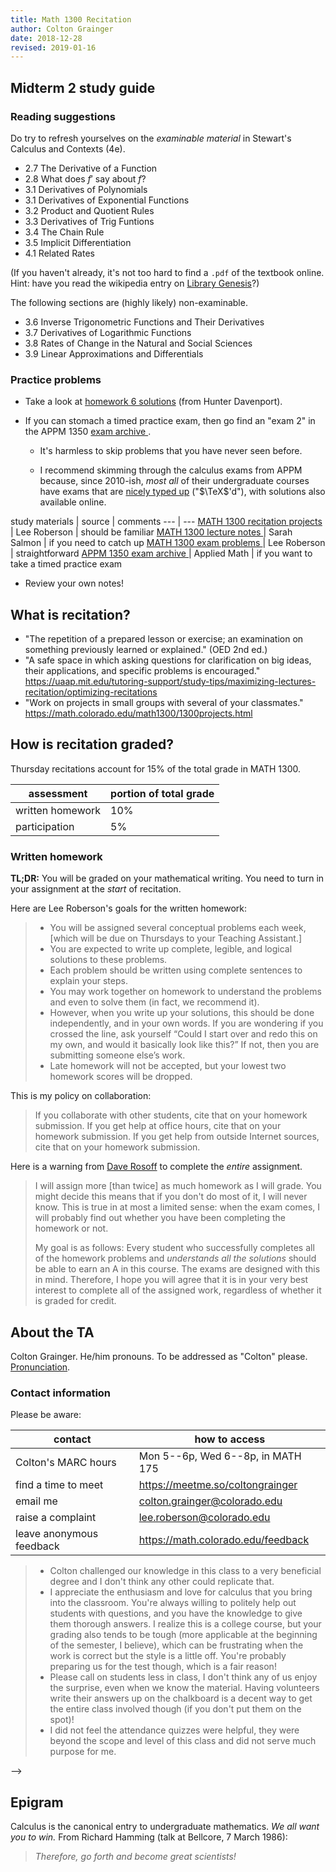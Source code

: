 ```yaml
---
title: Math 1300 Recitation
author: Colton Grainger
date: 2018-12-28
revised: 2019-01-16
---
```


## Midterm 2 study guide

### Reading suggestions

Do try to refresh yourselves on the *examinable material* in Stewart's Calculus and Contexts (4e).

- 2.7 The Derivative of a Function
- 2.8 What does $f'$ say about $f$?
- 3.1 Derivatives of Polynomials
- 3.1 Derivatives of Exponential Functions
- 3.2 Product and Quotient Rules
- 3.3 Derivatives of Trig Funtions
- 3.4 The Chain Rule
- 3.5 Implicit Differentiation
- 4.1 Related Rates

(If you haven't already, it's not too hard to find a `.pdf` of the textbook online. Hint: have you read the wikipedia entry on [Library Genesis](https://en.wikipedia.org/wiki/Library_Genesis)?)

The following sections are (highly likely) non-examinable.

- 3.6 Inverse Trigonometric Functions and Their Derivatives
- 3.7 Derivatives of Logarithmic Functions
- 3.8 Rates of Change in the Natural and Social Sciences
- 3.9 Linear Approximations and Differentials

### Practice problems

- Take a look at [homework 6 solutions](https://github.com/coltongrainger/fy19ta/raw/master/2019-02-28-davenport-solutions.pdf) (from Hunter Davenport).

- If you can stomach a timed practice exam, then go find an "exam 2" in the APPM 1350  [ exam archive ]( https://www.colorado.edu/amath/academics/exam-archives/appm-1350-exam-archive ). 

    - It's harmless to skip problems that you have never seen before. 

    - I recommend skimming through the calculus exams from APPM because, since 2010-ish, *most all* of their undergraduate courses have exams that are [nicely typed up](https://en.wikipedia.org/wiki/TeX) ("$\TeX$'d"), with solutions also available online. 

study materials | source | comments 
--- | ---
[MATH 1300 recitation projects](https://math.colorado.edu/math1300/1300projects.html) | Lee Roberson | should be familiar
[ MATH 1300 lecture notes ]( http://math.colorado.edu/~sasa4279/Spring2016_MATH1300-012.html ) | Sarah Salmon | if you need to catch up
[ MATH 1300 exam problems ]( https://math.colorado.edu/math1300/1300exams.html ) | Lee Roberson | straightforward
[ APPM 1350 exam archive ]( https://www.colorado.edu/amath/academics/exam-archives/appm-1350-exam-archive )  | Applied Math | if you want to take a timed practice exam

- Review your own notes!

## What is recitation?

- "The repetition of a prepared lesson or exercise; an examination on something previously learned or explained." (OED 2nd ed.)
- "A safe space in which asking questions for clarification on big ideas, their applications, and specific problems is encouraged." <https://uaap.mit.edu/tutoring-support/study-tips/maximizing-lectures-recitation/optimizing-recitations>
- "Work on projects in small groups with several of your classmates." <https://math.colorado.edu/math1300/1300projects.html>

## How is recitation graded?

Thursday recitations account for 15% of the total grade in MATH 1300.

assessment | portion of total grade
--- | ---
written homework  | 10%
participation | 5%

### Written homework 

**TL;DR:** You will be graded on your mathematical writing. You need to turn in your assignment at the *start* of recitation.

Here are Lee Roberson's goals for the written homework:

> - You will be assigned several conceptual problems each week, [which will be due on Thursdays to your Teaching Assistant.]
> - You are expected to write up complete, legible, and logical solutions to these problems.
> - Each problem should be written using complete sentences to explain your steps.
> - You may work together on homework to understand the problems and even to solve them (in fact, we recommend it).
> - However, when you write up your solutions, this should be done independently, and in your own words. If you are wondering if you crossed the line, ask yourself “Could I start over and redo this on my own, and would it basically look like this?” If not, then you are submitting someone else’s work.
> - Late homework will not be accepted, but your lowest two homework scores will be dropped.

This is my policy on collaboration:

>  If you collaborate with other students, cite that on your homework submission. If you get help at office hours, cite that on your homework submission. If you get help from outside Internet sources, cite that on your homework submission.

Here is a warning from [Dave Rosoff](https://github.com/daverosoff/Math352ModelCourse/blob/master/M352_S2013_syllabus.tex) to complete the *entire* assignment.

> I will assign more [than twice] as much homework as I will grade. You might decide this means that if you don't do most of it, I will never know. This is true in at most a limited sense: when the exam comes, I will probably find out whether you have been completing the homework or not.
>
> My goal is as follows: Every student who successfully completes all of the homework problems and *understands all the solutions* should be able to earn an A in this course. The exams are designed with this in mind. Therefore, I hope you will agree that it is in your very best interest to complete all of the assigned work, regardless of whether it is graded for credit.

## About the TA

Colton Grainger. He/him pronouns. To be addressed as "Colton" please. [Pronunciation](https://youtu.be/oMFaJDEVHVQ?t=2).

### Contact information

Please be aware: 

contact | how to access
--- | ---
Colton's MARC hours | Mon 5--6p, Wed 6--8p, in MATH 175
find a time to meet | <https://meetme.so/coltongrainger>
email me | [colton.grainger@colorado.edu](mailto:colton.grainger@colorado.edu)
raise a complaint | [lee.roberson@colorado.edu](mailto:lee.roberson@colorado.edu)
leave anonymous feedback | <https://math.colorado.edu/feedback>

<!--
### Student evaluations

Here are select comments from my Fall 2018 evaluations. Following the example set by [Kate Stange](https://math.colorado.edu/~kstange/evals-brown-comments.html) I have included negative comments and tried to give a representative cross-section.

<!--
Fall 2018 Sections | Enrolled Students  | Responded Students  | Response Rates
--- | --- | --- | --- | --- | ---
MATH 1300 (008)  | 25  | 21  | 84%
MATH 1300 (023)  | 27  | 20  | 74.07%
MATH 1300 (880)  | 15  | 13  | 86.67%
Overall  | 67  | 54  | 80.6%
-->

> - Colton challenged our knowledge in this class to a very beneficial degree and I don't think any other could replicate that.
> - I appreciate the enthusiasm and love for calculus that you bring into the classroom. You're always willing to politely help out students with questions, and you have the knowledge to give them thorough answers. I realize this is a college course, but your grading also tends to be tough (more applicable at the beginning of the semester, I believe), which can be frustrating when the work is correct but the style is a little off. You're probably preparing us for the test though, which is a fair reason! 
> - Please call on students less in class, I don't think any of us enjoy the surprise, even when we know the material. Having volunteers write their answers up on the chalkboard is a decent way to get the entire class involved though (if you don't put them on the spot)!
> - I did not feel the attendance quizzes were helpful, they were beyond the scope and level of this class and did not serve much purpose for me.

<!--
- During the period of recitation, I was challenged by my TA and was answering questions that pushed my limits of how I think about calculus. Any questions I had were answered during this period.
- I appreciate your support to this subject. 
- colton is good in class and knows the material. at times it seems like he's afraid to approach us, we're all human!
- A little bit nervous in front of students. That is comforting to know as a student because there is no superiority complex or power roles. Thus, when he teaches, a student can see him as totally equal.

**Negative.**

- I thought the quizzes for the attendance were so challenging and conceptual that I never knew how to begin answering them and ended up guessing every time. Even though we got the answers I would have learned a lot more if the questions were easier and more relevant to the course.
- Knows the material well, sometimes overcomplicates explanations, be more firm about asking people to come up and explain or asking the LA to do something
- Explained the content very thoroughly with lots of detail. Sometimes his explanations were too intricate and was hard to understand as a student. He is very well knowledged on the content, however.
- way too many terms we didn’t understand which is the worst way possible to teach concepts that are already difficult. Please dumb it down
- I am left more confused each time after I talk to Mr. Grainger
- I did not feel the attendance quizzes were helpful, they were beyond the scope and level of this class and did not serve much purpose for me.
- Dishonest and unfair
-->
-->

## Epigram

Calculus is the canonical entry to undergraduate mathematics. *We all want you to win.* From Richard Hamming (talk at Bellcore, 7 March 1986):

> *Therefore, go forth and become great scientists!*
